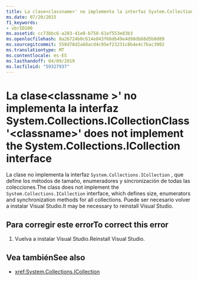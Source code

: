 ```yaml
---
title: La clase<classname>' no implementa la interfaz System.Collections.ICollection
ms.date: 07/20/2015
f1_keywords:
- vbrID100
ms.assetid: cc73bbc6-a283-41e0-b750-61ef553e83b3
ms.openlocfilehash: 8a26724b0c614e843f66db49e4d98db68d5b0d89
ms.sourcegitcommit: 558d78d2a68acd4c95ef23231c8b4e4c7bac3902
ms.translationtype: MT
ms.contentlocale: es-ES
ms.lasthandoff: 04/09/2019
ms.locfileid: "59327937"
---
```

# <a name="class-classname-does-not-implement-the-systemcollectionsicollection-interface"></a><span data-ttu-id="1486a-102">La clase\<classname >' no implementa la interfaz System.Collections.ICollection</span><span class="sxs-lookup"><span data-stu-id="1486a-102">Class '\<classname>' does not implement the System.Collections.ICollection interface</span></span>
<span data-ttu-id="1486a-103">La clase no implementa la interfaz `System.Collections.ICollection` , que define los métodos de tamaño, enumeradores y sincronización de todas las colecciones.</span><span class="sxs-lookup"><span data-stu-id="1486a-103">The class does not implement the `System.Collections.ICollection` interface, which defines size, enumerators and synchronization methods for all collections.</span></span> <span data-ttu-id="1486a-104">Puede ser necesario volver a instalar Visual Studio.</span><span class="sxs-lookup"><span data-stu-id="1486a-104">It may be necessary to reinstall Visual Studio.</span></span>  
  
## <a name="to-correct-this-error"></a><span data-ttu-id="1486a-105">Para corregir este error</span><span class="sxs-lookup"><span data-stu-id="1486a-105">To correct this error</span></span>  
  
1. <span data-ttu-id="1486a-106">Vuelva a instalar Visual Studio.</span><span class="sxs-lookup"><span data-stu-id="1486a-106">Reinstall Visual Studio.</span></span>  
  
## <a name="see-also"></a><span data-ttu-id="1486a-107">Vea también</span><span class="sxs-lookup"><span data-stu-id="1486a-107">See also</span></span>

- <xref:System.Collections.ICollection>

